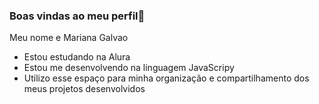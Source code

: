 ### Boas vindas ao meu perfil💙

Meu nome e Mariana Galvao 

- Estou estudando na Alura
- Estou me desenvolvendo na linguagem JavaScripy
- Utilizo esse espaço para minha organização e compartilhamento dos meus projetos desenvolvidos
